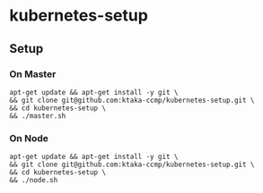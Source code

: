 # kubernetes-setup

## Setup

### On Master

```
apt-get update && apt-get install -y git \
&& git clone git@github.com:ktaka-ccmp/kubernetes-setup.git \
&& cd kubernetes-setup \
&& ./master.sh
```

### On Node

```
apt-get update && apt-get install -y git \
&& git clone git@github.com:ktaka-ccmp/kubernetes-setup.git \
&& cd kubernetes-setup \
&& ./node.sh
```

